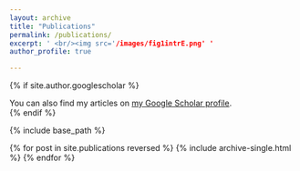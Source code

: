 ```yaml
---
layout: archive
title: "Publications"
permalink: /publications/
excerpt: ' <br/><img src='/images/fig1intrE.png' '
author_profile: true

---
```




{% if site.author.googlescholar %}
  <div class="wordwrap">You can also find my articles on <a href="{{https://scholar.google.com/citations?user=P652FREAAAAJ&hl=en&oi=ao}}">my Google Scholar profile</a>.</div>
{% endif %}

{% include base_path %}

{% for post in site.publications reversed %}
  {% include archive-single.html %}
{% endfor %}
